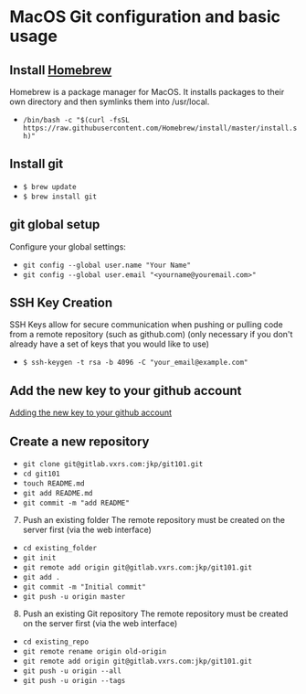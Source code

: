 # MacOS Git configuration and basic usage

## Install [Homebrew](https://brew.sh)
  Homebrew is a package manager for MacOS.  It installs packages to their own directory and then symlinks them into /usr/local. 

* `/bin/bash -c "$(curl -fsSL https://raw.githubusercontent.com/Homebrew/install/master/install.sh)"`

## Install git 
* `$ brew update`
* `$ brew install git`

## git global setup
Configure your global settings:

* `git config --global user.name "Your Name"`
* `git config --global user.email "<yourname@youremail.com>"`

## SSH Key Creation 
SSH Keys allow for secure communication when pushing or pulling code from a remote repository (such as github.com)
  (only necessary if you don't already have a set of keys that you would like to use)

*  `$ ssh-keygen -t rsa -b 4096 -C "your_email@example.com"`

## Add the new key to your github account
  [Adding the new key to your github account](https://help.github.com/en/github/authenticating-to-github/adding-a-new-ssh-key-to-your-github-account)

## Create a new repository

* `git clone git@gitlab.vxrs.com:jkp/git101.git`
* `cd git101`
* `touch README.md`
* `git add README.md`
* `git commit -m "add README"`

7) Push an existing folder
The remote repository must be created on the server first (via the web interface)

* `cd existing_folder`
* `git init`
* `git remote add origin git@gitlab.vxrs.com:jkp/git101.git`
* `git add .`
* `git commit -m "Initial commit"`
* `git push -u origin master`

8) Push an existing Git repository
The remote repository must be created on the server first (via the web interface)

* `cd existing_repo`
* `git remote rename origin old-origin`
* `git remote add origin git@gitlab.vxrs.com:jkp/git101.git`
* `git push -u origin --all`
* `git push -u origin --tags`
